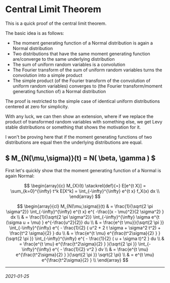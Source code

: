 Central Limit Theorem
===

This is a quick proof of the central limit theorem.

The basic idea is as follows:

* The moment generating function of a Normal distribution is again a Normal distribution
* Two distributions that have the same moment generating function are/converge to the same underlying distribution
* The sum of uniform random variables is a convolution
* The Fourier transform of the sum of uniform random variables turns the convolution into a simple product
* The simple product (of the Fourier transform of the convolution of uniform random variables) converges to (the Fourier transform/moment generating function of) a Normal distribution

The proof is restricted to the simple case of identical uniform distributions centered at zero for simplicity.

With any luck, we can then show an extension, where if we replace the product of transformed random variables with something else,
we get Levy stable distributions or something that shows the motivation for it.

I won't be proving here that if the moment generating functions of two distributions are equal then the underlying distributions
are equal.

$ M_{N(\mu,\sigma)}(t) = N( \beta, \gamma ) $
---

First let's quickly show that the moment generating function of a Normal is again Normal:

$$
\begin{array}{c}
M_{X}(t) \stackrel{def}{=} E[e^{t X}] = \sum_{k=0}^{\infty} t^k E[X^k]  = \int_{-\infty}^{\infty} e^{t x} f_X(x) dx \\
\end{array}
$$

$$
\begin{array}{cl}
M_{N(\mu,\sigma)}(t) & = \frac{1}{\sqrt{2 \pi \sigma^2}} \int_{-\infty}^{\infty} e^{t x} e^{ -\frac{(x - \mu)^2}{2 \sigma^2}  } dx \\
 & = \frac{1}{\sqrt{2 \pi \sigma^2}} \int_{-\infty}^{\infty} \sigma e^{t (\sigma u + \mu) } e^{-\frac{u^2}{2}} du \\
 & = \frac{e^{t \mu}}{\sqrt{2 \pi }} \int_{-\infty}^{\infty} e^{ - \frac{1}{2} ( u^2  + 2 t \sigma  + \sigma^2 t^2) + \frac{t^2 \sigma}{2}  } du \\
 & = \frac{e^{t \mu} e^{\frac{t^2\sigma}{2} } }{\sqrt{2 \pi }} \int_{-\infty}^{\infty} e^{ - \frac{1}{2} ( u + \sigma t)^2 } du \\
 & = \frac{e^{t \mu} e^{\frac{t^2\sigma}{2} } }{\sqrt{2 \pi }} \int_{-\infty}^{\infty} e^{ - \frac{1}{2} v^2  } dv \\
 & = \frac{e^{t \mu} e^{\frac{t^2\sigma}{2} } }{\sqrt{2 \pi }} \sqrt{2 \pi} \\
 & = e^{t \mu} e^{\frac{t^2\sigma}{2} }  \\
\end{array}
$$


---


###### 2021-01-25

